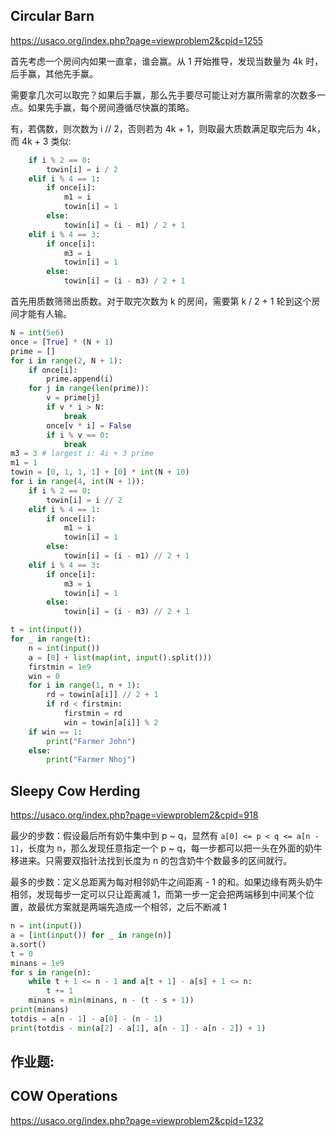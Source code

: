 ## Circular Barn

https://usaco.org/index.php?page=viewproblem2&cpid=1255

首先考虑一个房间内如果一直拿，谁会赢。从 1 开始推导，发现当数量为 4k 时，后手赢，其他先手赢。

需要拿几次可以取完？如果后手赢，那么先手要尽可能让对方赢所需拿的次数多一点。如果先手赢，每个房间遵循尽快赢的策略。

有，若偶数，则次数为 i // 2，否则若为 4k + 1，则取最大质数满足取完后为 4k，而 4k + 3 类似:

```py
    if i % 2 == 0:
        towin[i] = i / 2
    elif i % 4 == 1:
        if once[i]:
            m1 = i
            towin[i] = 1
        else:
            towin[i] = (i - m1) / 2 + 1
    elif i % 4 == 3:
        if once[i]:
            m3 = i
            towin[i] = 1
        else:
            towin[i] = (i - m3) / 2 + 1
```

首先用质数筛筛出质数。对于取完次数为 k 的房间，需要第 k / 2 + 1 轮到这个房间才能有人输。

```py
N = int(5e6)
once = [True] * (N + 1) 
prime = []
for i in range(2, N + 1):
    if once[i]:
        prime.append(i)
    for j in range(len(prime)):
        v = prime[j]
        if v * i > N:
            break
        once[v * i] = False
        if i % v == 0:
            break
m3 = 3 # largest i: 4i + 3 prime
m1 = 1
towin = [0, 1, 1, 1] + [0] * int(N + 10)
for i in range(4, int(N + 1)):
    if i % 2 == 0:
        towin[i] = i // 2
    elif i % 4 == 1:
        if once[i]:
            m1 = i
            towin[i] = 1
        else:
            towin[i] = (i - m1) // 2 + 1
    elif i % 4 == 3:
        if once[i]:
            m3 = i
            towin[i] = 1
        else:
            towin[i] = (i - m3) // 2 + 1

t = int(input())
for _ in range(t):
    n = int(input())
    a = [0] + list(map(int, input().split()))
    firstmin = 1e9
    win = 0
    for i in range(1, n + 1):
        rd = towin[a[i]] // 2 + 1
        if rd < firstmin:
            firstmin = rd
            win = towin[a[i]] % 2
    if win == 1:
        print("Farmer John")
    else:
        print("Farmer Nhoj")
```
## Sleepy Cow Herding

https://usaco.org/index.php?page=viewproblem2&cpid=918

最少的步数：假设最后所有奶牛集中到 p ~ q，显然有 `a[0] <= p < q <= a[n - 1]`，长度为 n，那么发现任意指定一个 p ~ q，每一步都可以把一头在外面的奶牛移进来。只需要双指针法找到长度为 n 的包含奶牛个数最多的区间就行。

最多的步数：定义总距离为每对相邻奶牛之间距离 - 1 的和。如果边缘有两头奶牛相邻，发现每步一定可以只让距离减 1，而第一步一定会把两端移到中间某个位置，故最优方案就是两端先造成一个相邻，之后不断减 1

```py
n = int(input())
a = [int(input()) for _ in range(n)]
a.sort()
t = 0
minans = 1e9
for s in range(n):
    while t + 1 <= n - 1 and a[t + 1] - a[s] + 1 <= n:
        t += 1
    minans = min(minans, n - (t - s + 1))
print(minans)
totdis = a[n - 1] - a[0] - (n - 1)
print(totdis - min(a[2] - a[1], a[n - 1] - a[n - 2]) + 1)
```
## 作业题:

## COW Operations

https://usaco.org/index.php?page=viewproblem2&cpid=1232
